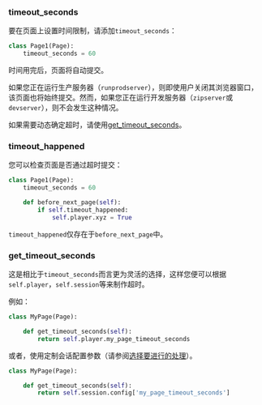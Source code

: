 ### timeout_seconds

要在页面上设置时间限制，请添加`timeout_seconds`：

```python
class Page1(Page):
    timeout_seconds = 60
```

时间用完后，页面将自动提交。

如果您正在运行生产服务器（`runprodserver`），则即使用户关闭其浏览器窗口，该页面也将始终提交。然而，如果您正在运行开发服务器（`zipserver`或`devserver`），则不会发生这种情况。

如果需要动态确定超时，请使用[get_timeout_seconds]()。

### timeout_happened

您可以检查页面是否通过超时提交：

```python
class Page1(Page):
    timeout_seconds = 60

    def before_next_page(self):
        if self.timeout_happened:
            self.player.xyz = True
```

`timeout_happened`仅存在于`before_next_page`中。

### get_timeout_seconds

这是相比于`timeout_seconds`而言更为灵活的选择，这样您便可以根据`self.player`，`self.session`等来制作超时。

例如：

```python
class MyPage(Page):

    def get_timeout_seconds(self):
        return self.player.my_page_timeout_seconds
```

或者，使用定制会话配置参数（请参阅[选择要进行的处理]()）。

```python
class MyPage(Page):

    def get_timeout_seconds(self):
        return self.session.config['my_page_timeout_seconds']
```